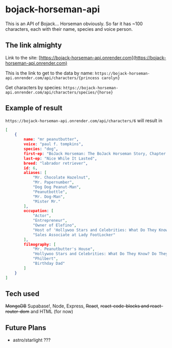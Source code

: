 # bojack-horseman-api

This is an API of Bojack... Horseman obviously. So far it has ~100 characters, each with their name, species and voice person. 

## The link almighty

Link to the site: [https://bojack-horseman-api.onrender.com](https://bojack-horseman-api.onrender.com) 

This is the link to get to the data by name: `https://bojack-horseman-api.onrender.com/api/characters/{princess carolyn}` 

Get characters by species: `https://bojack-horseman-api.onrender.com/api/characters/species/{horse}`

## Example of result 

`https://bojack-horseman-api.onrender.com/api/characters/6` will result in 
```json
[
    {
        name: "mr peanutbutter",
        voice: "paul f. tompkins",
        species: "dog",
        first-ep: "BoJack Horseman: The BoJack Horseman Story, Chapter One",
        last-ep: "Nice While It Lasted",
        breed: "labrador retriever",
        id: 6,
        aliases: [
            "Mr. Chocolate Hazelnut",
            "Mr. Papernumber",
            "Dog Dog Peanut-Man",
            "Peanutbottle",
            "Mr. Dog-Man",
            "Mister Mr."
        ],
        occupation: [
            "Actor",
            "Entrepreneur",
            "Owner of Elefino",
            "Host of 'Hollywoo Stars and Celebrities: What Do They Know? Do They Know Things?? Let's Find Out!' (formerly)",
            "Sales Associate at Lady FootLocker"
        ],
        filmography: [
            "Mr. Peanutbutter's House",
            "Hollywoo Stars and Celebrities: What Do They Know? Do They Know Things?? Let's Find Out! (HSAC!WDTK?DTKT??LFO!)",
            "Philbert",
            "Birthday Dad"
        ]
    }
]
```

## Tech used

~~MongoDB~~ Supabase!, Node, Express, ~~React~~, ~~react-code-blocks and react-router-dom~~ and HTML (for now)

## Future Plans
- astro/starlight ??? 


